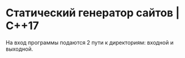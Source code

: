 # Статический генератор сайтов | C++17

На вход программы подаются 2 пути к директориям: входной и выходной.
